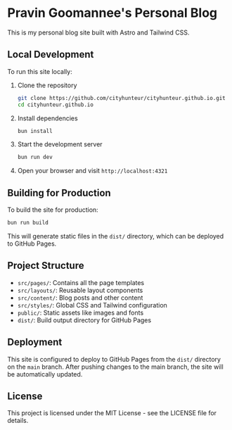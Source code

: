 # Pravin Goomannee's Personal Blog

This is my personal blog site built with Astro and Tailwind CSS.

## Local Development

To run this site locally:

1. Clone the repository

   ```bash
   git clone https://github.com/cityhunteur/cityhunteur.github.io.git
   cd cityhunteur.github.io
   ```

2. Install dependencies

   ```bash
   bun install
   ```

3. Start the development server

   ```bash
   bun run dev
   ```

4. Open your browser and visit `http://localhost:4321`

## Building for Production

To build the site for production:

```bash
bun run build
```

This will generate static files in the `dist/` directory, which can be deployed to GitHub Pages.

## Project Structure

- `src/pages/`: Contains all the page templates
- `src/layouts/`: Reusable layout components
- `src/content/`: Blog posts and other content
- `src/styles/`: Global CSS and Tailwind configuration
- `public/`: Static assets like images and fonts
- `dist/`: Build output directory for GitHub Pages

## Deployment

This site is configured to deploy to GitHub Pages from the `dist/` directory on the `main` branch. After pushing changes to the main branch, the site will be automatically updated.

## License

This project is licensed under the MIT License - see the LICENSE file for details.
